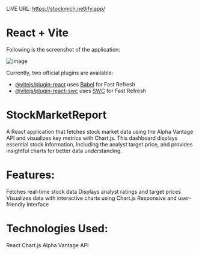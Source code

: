 LIVE URL: https://stockmich.netlify.app/

# React + Vite

Following is the screenshot of the application:

![image](https://github.com/user-attachments/assets/8f8f6d59-2492-4620-ac08-5c41d7204cde)


Currently, two official plugins are available:

- [@vitejs/plugin-react](https://github.com/vitejs/vite-plugin-react/blob/main/packages/plugin-react/README.md) uses [Babel](https://babeljs.io/) for Fast Refresh
- [@vitejs/plugin-react-swc](https://github.com/vitejs/vite-plugin-react-swc) uses [SWC](https://swc.rs/) for Fast Refresh

# StockMarketReport

A React application that fetches stock market data using the Alpha Vantage API and visualizes key metrics with Chart.js. This dashboard displays essential stock information, including the analyst target price, and provides insightful charts for better data understanding.

# Features:

Fetches real-time stock data
Displays analyst ratings and target prices
Visualizes data with interactive charts using Chart.js
Responsive and user-friendly interface

# Technologies Used:

React
Chart.js
Alpha Vantage API
